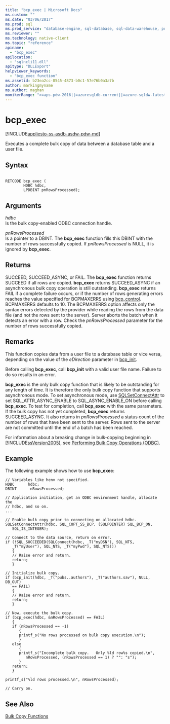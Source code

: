 ```yaml
---
title: "bcp_exec | Microsoft Docs"
ms.custom: ""
ms.date: "03/06/2017"
ms.prod: sql
ms.prod_service: "database-engine, sql-database, sql-data-warehouse, pdw"
ms.reviewer: ""
ms.technology: native-client
ms.topic: "reference"
apiname: 
  - "bcp_exec"
apilocation: 
  - "sqlncli11.dll"
apitype: "DLLExport"
helpviewer_keywords: 
  - "bcp_exec function"
ms.assetid: b23ea2cc-8545-4873-b0c1-57e76b0a3a7b
author: markingmyname
ms.author: maghan
monikerRange: ">=aps-pdw-2016||=azuresqldb-current||=azure-sqldw-latest||>=sql-server-2016||=sqlallproducts-allversions||>=sql-server-linux-2017||=azuresqldb-mi-current"
---
```

# bcp_exec
[!INCLUDE[appliesto-ss-asdb-asdw-pdw-md](../../includes/appliesto-ss-asdb-asdw-pdw-md.md)]

  Executes a complete bulk copy of data between a database table and a user file.  
  
## Syntax  
  
```  
  
RETCODE bcp_exec (  
        HDBC hdbc,  
        LPDBINT pnRowsProcessed);  
```  
  
## Arguments  
 *hdbc*  
 Is the bulk copy-enabled ODBC connection handle.  
  
 *pnRowsProcessed*  
 Is a pointer to a DBINT. The **bcp_exec** function fills this DBINT with the number of rows successfully copied. If *pnRowsProcessed* is NULL, it is ignored by **bcp_exec**.  
  
## Returns  
 SUCCEED, SUCCEED_ASYNC, or FAIL. The **bcp_exec** function returns SUCCEED if all rows are copied. **bcp_exec** returns SUCCEED_ASYNC if an asynchronous bulk copy operation is still outstanding. **bcp_exec** returns FAIL if a complete failure occurs, or if the number of rows generating errors reaches the value specified for BCPMAXERRS using [bcp_control](../../relational-databases/native-client-odbc-extensions-bulk-copy-functions/bcp-control.md). BCPMAXERRS defaults to 10. The BCPMAXERRS option affects only the syntax errors detected by the provider while reading the rows from the data file (and not the rows sent to the server). Server aborts the batch when it detects an error with a row. Check the *pnRowsProcessed* parameter for the number of rows successfully copied.  
  
## Remarks  
 This function copies data from a user file to a database table or vice versa, depending on the value of the *eDirection* parameter in [bcp_init](../../relational-databases/native-client-odbc-extensions-bulk-copy-functions/bcp-init.md).  
  
 Before calling **bcp_exec**, call **bcp_init** with a valid user file name. Failure to do so results in an error.  
  
 **bcp_exec** is the only bulk copy function that is likely to be outstanding for any length of time. It is therefore the only bulk copy function that supports asynchronous mode. To set asynchronous mode, use [SQLSetConnectAttr](../../relational-databases/native-client-odbc-api/sqlsetconnectattr.md) to set SQL_ATTR_ASYNC_ENABLE to SQL_ASYNC_ENABLE_ON before calling **bcp_exec**. To test for completion, call **bcp_exec** with the same parameters. If the bulk copy has not yet completed, **bcp_exec** returns SUCCEED_ASYNC. It also returns in *pnRowsProcessed* a status count of the number of rows that have been sent to the server. Rows sent to the server are not committed until the end of a batch has been reached.  
  
 For information about a breaking change in bulk-copying beginning in [!INCLUDE[ssVersion2005](../../includes/ssversion2005-md.md)], see [Performing Bulk Copy Operations &#40;ODBC&#41;](../../relational-databases/native-client-odbc-bulk-copy-operations/performing-bulk-copy-operations-odbc.md).  
  
## Example  
 The following example shows how to use **bcp_exec**:  
  
```  
// Variables like henv not specified.  
HDBC      hdbc;  
DBINT      nRowsProcessed;  
  
// Application initiation, get an ODBC environment handle, allocate the  
// hdbc, and so on.  
...   
  
// Enable bulk copy prior to connecting on allocated hdbc.  
SQLSetConnectAttr(hdbc, SQL_COPT_SS_BCP, (SQLPOINTER) SQL_BCP_ON,  
   SQL_IS_INTEGER);  
  
// Connect to the data source, return on error.  
if (!SQL_SUCCEEDED(SQLConnect(hdbc, _T("myDSN"), SQL_NTS,  
   _T("myUser"), SQL_NTS, _T("myPwd"), SQL_NTS)))  
   {  
   // Raise error and return.  
   return;  
   }  
  
// Initialize bulk copy.   
if (bcp_init(hdbc, _T("pubs..authors"), _T("authors.sav"), NULL, DB_OUT)  
   == FAIL)  
   {  
   // Raise error and return.  
   return;  
   }  
  
// Now, execute the bulk copy.   
if (bcp_exec(hdbc, &nRowsProcessed) == FAIL)  
   {  
   if (nRowsProcessed == -1)  
      {  
      printf_s("No rows processed on bulk copy execution.\n");  
      }  
   else  
      {  
      printf_s("Incomplete bulk copy.   Only %ld row%s copied.\n",  
         nRowsProcessed, (nRowsProcessed == 1) ? "": "s");  
      }  
   return;  
   }  
  
printf_s("%ld rows processed.\n", nRowsProcessed);  
  
// Carry on.  
```  
  
## See Also  
 [Bulk Copy Functions](../../relational-databases/native-client-odbc-extensions-bulk-copy-functions/sql-server-driver-extensions-bulk-copy-functions.md)  
  
  

